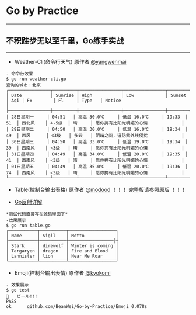 # Go by Practice
-------------------------------
## 不积跬步无以至千里，Go练手实战
-------------------------------

* Weather-Cli(命令行天气)
    原作者 [@yangwenmai](https://github.com/yangwenmai/wg)    
```
- 命令行效果
$ go run weather-cli.go
查询的城市：北京
┌────────────────┬─────────┬────────────────┬────────────────┬────────┬─────┬───────────┬────────┬────────┬──────────────────────────────────────┐
│ Date           │ Sunrise │ High           │ Low            │ Sunset │ Aqi │ Fx        │ Fl     │ Type   │ Notice                               │
├────────────────┼─────────┼────────────────┼────────────────┼────────┼─────┼───────────┼────────┼────────┼──────────────────────────────────────┤
│ 28日星期一     │ 04:51   │ 高温 30.0℃     │ 低温 16.0℃     │ 19:33  │ 51  │ 西北风    │ 4-5级  │ 晴     │ 愿你拥有比阳光明媚的心情             │
│ 29日星期二     │ 04:50   │ 高温 30.0℃     │ 低温 16.0℃     │ 19:34  │ 49  │ 西风      │ <3级   │ 多云   │ 阴晴之间，谨防紫外线侵扰             │
│ 30日星期三     │ 04:50   │ 高温 33.0℃     │ 低温 19.0℃     │ 19:34  │ 39  │ 西南风    │ <3级   │ 晴     │ 愿你拥有比阳光明媚的心情             │
│ 31日星期四     │ 04:49   │ 高温 34.0℃     │ 低温 20.0℃     │ 19:35  │ 41  │ 西南风    │ <3级   │ 晴     │ 愿你拥有比阳光明媚的心情             │
│ 01日星期五     │ 04:49   │ 高温 35.0℃     │ 低温 20.0℃     │ 19:36  │ 74  │ 西南风    │ <3级   │ 晴     │ 愿你拥有比阳光明媚的心情             │
└────────────────┴─────────┴────────────────┴────────────────┴────────┴─────┴───────────┴────────┴────────┴──────────────────────────────────────
```

* Table(控制台输出表格)
    原作者 [@modood](https://github.com/modood/table)
    ！！！ 完整版请参照原版 ！！！
- [Go反射详解](http://www.cnblogs.com/golove/p/5909541.html)
```
*测试代码直接写在源码里面了*
-效果展示
$ go run table.go
┌───────────┬──────────┬──────────────────┐
│ Name      │ Sigil    │ Motto            │
├───────────┼──────────┼─────────────────┤┼
│ Stark     │ direwolf │ Winter is coming │
│ Targaryen │ dragon   │ Fire and Blood   │
│ Lannister │ lion     │ Hear Me Roar     │
└───────────┴──────────┴──────────────────┘
```

* Emoji(控制台输出表情)
    原作者 [@kyokomi](https://github.com/kyokomi/emoji)
```
- 效果展示
$ go test
🍺   ビール!!!
PASS
ok      github.com/BeanWei/Go-by-Practice/Emoji 0.078s
```